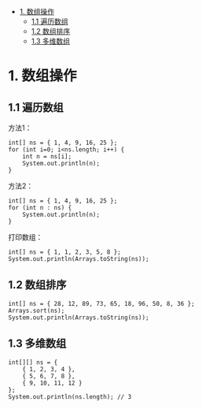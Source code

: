 
- [1. 数组操作](#1-%E6%95%B0%E7%BB%84%E6%93%8D%E4%BD%9C)
  - [1.1 遍历数组](#11-%E9%81%8D%E5%8E%86%E6%95%B0%E7%BB%84)
  - [1.2 数组排序](#12-%E6%95%B0%E7%BB%84%E6%8E%92%E5%BA%8F)
  - [1.3 多维数组](#13-%E5%A4%9A%E7%BB%B4%E6%95%B0%E7%BB%84)

# 1. 数组操作
## 1.1 遍历数组
方法1：

    int[] ns = { 1, 4, 9, 16, 25 };
    for (int i=0; i<ns.length; i++) {
        int n = ns[i];
        System.out.println(n);
    }
方法2：

    int[] ns = { 1, 4, 9, 16, 25 };
    for (int n : ns) {
        System.out.println(n);
    }

打印数组：

    int[] ns = { 1, 1, 2, 3, 5, 8 };
    System.out.println(Arrays.toString(ns));
## 1.2 数组排序

    int[] ns = { 28, 12, 89, 73, 65, 18, 96, 50, 8, 36 };
    Arrays.sort(ns);
    System.out.println(Arrays.toString(ns));

## 1.3 多维数组
    int[][] ns = {
        { 1, 2, 3, 4 },
        { 5, 6, 7, 8 },
        { 9, 10, 11, 12 }
    };
    System.out.println(ns.length); // 3